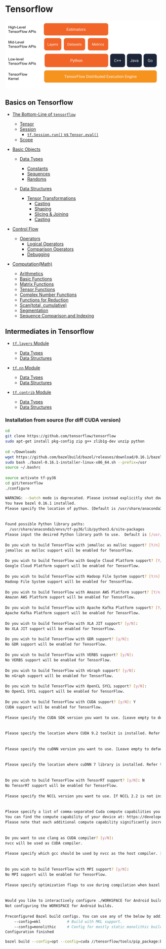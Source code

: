 # Tensorflow

![Tensorflow API Levels](tensorflow_programming_environment.png)

## Basics on Tensorflow

* [The Bottom-Line of `tensorflow`](basics/tensorflow_basics.md#the-bottom-line-of-tensorflow)
  - [Tensor]()
  - [Session]()
    - [`tf.Session.run()` vs `Tensor.eval()`]()
  - [Scope]()

* [Basic Objects]()
  - [Data Types]()
    - [Constants]()
    - [Sequences]()
    - [Randoms]()
  
  - [Data Structures]()
    - [Tensor Transformations]()
      - [Casting]()
      - [Shaping]()
      - [Slicing & Joining]()
      - [Casting]()

* [Control Flow]()
  - [Operators]()
    - [Logical Operators]()
    - [Comparison Operators]()
    - [Debugging]()

* [Computation(Math)]()
  - [Arithmetics]()
  - [Basic Functions]()
  - [Matrix Functions]()
  - [Tensor Functions]()
  - [Complex Number Functions]()
  - [Functions for Reduction]()
  - [Scan(total, cumulative)]()
  - [Segmentation]()
  - [Sequence Comparison and Indexing]()



## Intermediates in Tensorflow

* [`tf.layers` Module]()
  - [Data Types]()
  - [Data Structures]()

* [`tf.nn` Module]()
  - [Data Types]()
  - [Data Structures]()

* [`tf.contrib` Module]()
  - [Data Types]()
  - [Data Structures]()



### Installation from source (for diff CUDA version)

```sh
cd
git clone https://github.com/tensorflow/tensorflow
sudo apt-get install pkg-config zip g++ zlib1g-dev unzip python

cd ~/Downloads
wget https://github.com/bazelbuild/bazel/releases/download/0.16.1/bazel-0.16.1-installer-linux-x86_64.sh
sudo bash ./bazel-0.16.1-installer-linux-x86_64.sh --prefix=/usr
source ~/.bashrc

source activate tf-py36
cd git/tensorflow
./configure

```

```sh
WARNING: --batch mode is deprecated. Please instead explicitly shut down your Bazel server using the command "bazel shutdown".
You have bazel 0.16.1 installed.
Please specify the location of python. [Default is /usr/share/anaconda3/envs/tf-py36/bin/python]:


Found possible Python library paths:
  /usr/share/anaconda3/envs/tf-py36/lib/python3.6/site-packages
Please input the desired Python library path to use.  Default is [/usr/share/anaconda3/envs/tf-py36/lib/python3.6/site-packages]

Do you wish to build TensorFlow with jemalloc as malloc support? [Y/n]:
jemalloc as malloc support will be enabled for TensorFlow.

Do you wish to build TensorFlow with Google Cloud Platform support? [Y/n]:
Google Cloud Platform support will be enabled for TensorFlow.

Do you wish to build TensorFlow with Hadoop File System support? [Y/n]:
Hadoop File System support will be enabled for TensorFlow.

Do you wish to build TensorFlow with Amazon AWS Platform support? [Y/n]:
Amazon AWS Platform support will be enabled for TensorFlow.

Do you wish to build TensorFlow with Apache Kafka Platform support? [Y/n]:
Apache Kafka Platform support will be enabled for TensorFlow.

Do you wish to build TensorFlow with XLA JIT support? [y/N]:
No XLA JIT support will be enabled for TensorFlow.

Do you wish to build TensorFlow with GDR support? [y/N]:
No GDR support will be enabled for TensorFlow.

Do you wish to build TensorFlow with VERBS support? [y/N]:
No VERBS support will be enabled for TensorFlow.

Do you wish to build TensorFlow with nGraph support? [y/N]:
No nGraph support will be enabled for TensorFlow.

Do you wish to build TensorFlow with OpenCL SYCL support? [y/N]:
No OpenCL SYCL support will be enabled for TensorFlow.

Do you wish to build TensorFlow with CUDA support? [y/N]: Y
CUDA support will be enabled for TensorFlow.

Please specify the CUDA SDK version you want to use. [Leave empty to default to CUDA 9.0]: 9.2


Please specify the location where CUDA 9.2 toolkit is installed. Refer to README.md for more details. [Default is /usr/local/cuda]:


Please specify the cuDNN version you want to use. [Leave empty to default to cuDNN 7.0]: 7.0


Please specify the location where cuDNN 7 library is installed. Refer to README.md for more details. [Default is /usr/local/cuda]:


Do you wish to build TensorFlow with TensorRT support? [y/N]: N
No TensorRT support will be enabled for TensorFlow.

Please specify the NCCL version you want to use. If NCCL 2.2 is not installed, then you can use version 1.3 that can be fetched automatically but it may have worse performance with multiple GPUs. [Default is 2.2]: 1.3


Please specify a list of comma-separated Cuda compute capabilities you want to build with.
You can find the compute capability of your device at: https://developer.nvidia.com/cuda-gpus.
Please note that each additional compute capability significantly increases your build time and binary size. [Default is: 3.7,3.7]:


Do you want to use clang as CUDA compiler? [y/N]:
nvcc will be used as CUDA compiler.

Please specify which gcc should be used by nvcc as the host compiler. [Default is /usr/bin/gcc]:


Do you wish to build TensorFlow with MPI support? [y/N]:
No MPI support will be enabled for TensorFlow.

Please specify optimization flags to use during compilation when bazel option "--config=opt" is specified [Default is -march=native]:


Would you like to interactively configure ./WORKSPACE for Android builds? [y/N]:
Not configuring the WORKSPACE for Android builds.

Preconfigured Bazel build configs. You can use any of the below by adding "--config=<>" to your build command. See tools/bazel.rc for more details.
	--config=mkl         	# Build with MKL support.
	--config=monolithic  	# Config for mostly static monolithic build.
Configuration finished
```


```sh
bazel build --config=opt --config=cuda //tensorflow/tools/pip_package:build_pip_package

```
